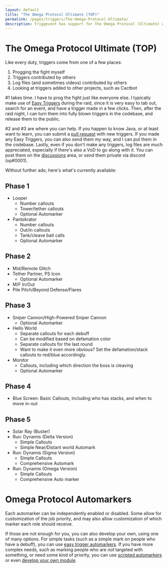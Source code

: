 ```yaml
---
layout: default
title: "The Omega Protocol Ultimate (TOP)"
permalink: /pages/triggers/The-Omega-Protocol-Ultimate/
description: Triggevent has support for The Omega Protocol (Ultimate) with Triggers and Automarks
---
```


# The Omega Protocol Ultimate (TOP)

Like every duty, triggers come from one of a few places:
1. Progging the fight myself
2. Triggers contributed by others
3. Log files (and sometimes videos) contributed by others
4. Looking at triggers added to other projects, such as Cactbot

#1 takes time. I have to prog the fight just like everyone else. I typically make use of
[Easy Triggers](/pages/tutorials/Easy-Triggers.md) during the raid, since it is very easy to
tab out, search for an event, and have a trigger made in a few clicks. Then, after the raid
night, I can turn them into fully blown triggers in the codebase, and release them to the public.

#2 and #3 are where you can help. If you happen to know Java, or at least want to learn, you can
submit a [pull request](https://github.com/xpdota/event-trigger/pulls) with new triggers. If you
made any Easy Triggers, you can also send them my way, and I can put them in the codebase. Lastly,
even if you don't make any triggers, log files are much appreciated, especially if there's also
a VoD to go along with it. You can post them on the 
[discussions](https://github.com/xpdota/event-trigger/discussions) area, or send them private
via discord (xp#0001).


Without further ado, here's what's currently available:

## Phase 1

- Looper
  - Number callouts
  - Tower/tether callouts
  - Optional Automarker
- Pantokrator
  - Number callouts
  - Out/in callouts
  - Tank/cleave bait calls
  - Optional Automarker

## Phase 2

- Mid/Remote Glitch
- Tether Partner, PS Icon
  - Optional Automarker
- M/F In/Out
- Pile Pitch/Beyond Defense/Flares

## Phase 3

- Sniper Cannon/High-Powered Sniper Cannon
  - Optional Automarker
- Hello World
  - Separate callouts for each debuff
  - Can be modified based on defamation color
  - Separate callouts for the last round
  - Want to make it even more obvious? Set the defamation/stack callouts to red/blue accordingly.
- Monitor
  - Callouts, including which direction the boss is cleaving
  - Optional Automarker

## Phase 4
- Blue Screen: Basic Callouts, including who has stacks, and when to move in-out

## Phase 5
- Solar Ray (Buster)
- Run: Dynamis (Delta Version)
  - Simple Callouts
  - Simple Near/Distant world Automark
- Run: Dynamis (Sigma Version)
  - Simple Callouts
  - Comprehensive Automark
- Run: Dynamis (Omega Version)
  - Simple Callouts
  - Comprehensive Auto marker

# Omega Protocol Automarkers

Each automarker can be independently enabled or disabled. Some allow for customization of the job priority,
and may also allow customization of which marker each role should receive.

If those are not enough for you, you can also develop your own, using one of many options. For simple tasks
(such as a simple mark on people who have a debuff), you can use 
[easy trigger automarkers](/pages/Automarkers.md#making-your-own-automarks-using-easy-triggers). If you have
more complex needs, such as marking people who are *not* targeted with something, or need some kind of priority,
you can use [scripted automarkers](/pages/Automarkers.md#making-your-own-automarks-with-scripts) or
even [develop your own module](/pages/Automarkers.md#making-automarks-in-the-code--as-a-separate-module).